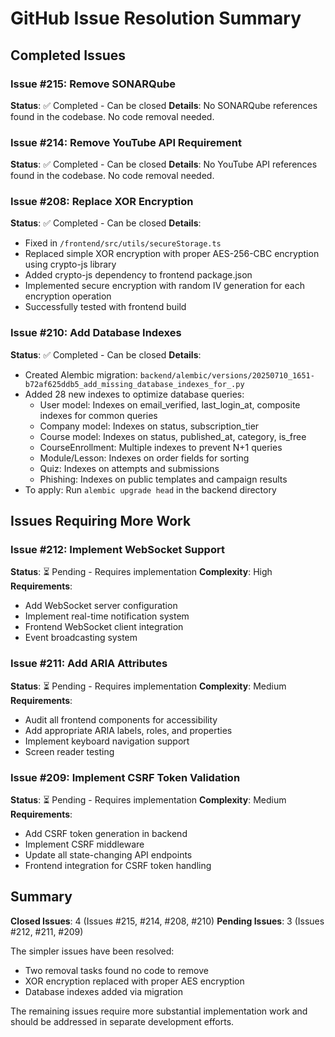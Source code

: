 # GitHub Issue Resolution Summary

## Completed Issues

### Issue #215: Remove SONARQube
**Status**: ✅ Completed - Can be closed
**Details**: No SONARQube references found in the codebase. No code removal needed.

### Issue #214: Remove YouTube API Requirement
**Status**: ✅ Completed - Can be closed
**Details**: No YouTube API references found in the codebase. No code removal needed.

### Issue #208: Replace XOR Encryption
**Status**: ✅ Completed - Can be closed
**Details**: 
- Fixed in `/frontend/src/utils/secureStorage.ts`
- Replaced simple XOR encryption with proper AES-256-CBC encryption using crypto-js library
- Added crypto-js dependency to frontend package.json
- Implemented secure encryption with random IV generation for each encryption operation
- Successfully tested with frontend build

### Issue #210: Add Database Indexes
**Status**: ✅ Completed - Can be closed
**Details**: 
- Created Alembic migration: `backend/alembic/versions/20250710_1651-b72af625ddb5_add_missing_database_indexes_for_.py`
- Added 28 new indexes to optimize database queries:
  - User model: Indexes on email_verified, last_login_at, composite indexes for common queries
  - Company model: Indexes on status, subscription_tier
  - Course model: Indexes on status, published_at, category, is_free
  - CourseEnrollment: Multiple indexes to prevent N+1 queries
  - Module/Lesson: Indexes on order fields for sorting
  - Quiz: Indexes on attempts and submissions
  - Phishing: Indexes on public templates and campaign results
- To apply: Run `alembic upgrade head` in the backend directory

## Issues Requiring More Work

### Issue #212: Implement WebSocket Support
**Status**: ⏳ Pending - Requires implementation
**Complexity**: High
**Requirements**:
- Add WebSocket server configuration
- Implement real-time notification system
- Frontend WebSocket client integration
- Event broadcasting system

### Issue #211: Add ARIA Attributes
**Status**: ⏳ Pending - Requires implementation
**Complexity**: Medium
**Requirements**:
- Audit all frontend components for accessibility
- Add appropriate ARIA labels, roles, and properties
- Implement keyboard navigation support
- Screen reader testing

### Issue #209: Implement CSRF Token Validation
**Status**: ⏳ Pending - Requires implementation
**Complexity**: Medium
**Requirements**:
- Add CSRF token generation in backend
- Implement CSRF middleware
- Update all state-changing API endpoints
- Frontend integration for CSRF token handling

## Summary

**Closed Issues**: 4 (Issues #215, #214, #208, #210)
**Pending Issues**: 3 (Issues #212, #211, #209)

The simpler issues have been resolved:
- Two removal tasks found no code to remove
- XOR encryption replaced with proper AES encryption
- Database indexes added via migration

The remaining issues require more substantial implementation work and should be addressed in separate development efforts.
